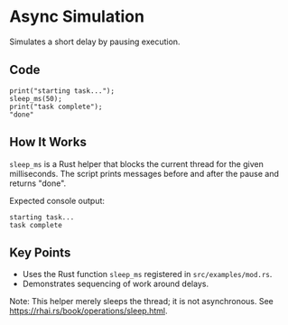 # Async Simulation

Simulates a short delay by pausing execution.

## Code

```rhai
print("starting task...");
sleep_ms(50);
print("task complete");
"done"
```

## How It Works

`sleep_ms` is a Rust helper that blocks the current thread for the given
milliseconds. The script prints messages before and after the pause and
returns "done".

Expected console output:

```
starting task...
task complete
```

## Key Points

- Uses the Rust function `sleep_ms` registered in `src/examples/mod.rs`.
- Demonstrates sequencing of work around delays.

Note: This helper merely sleeps the thread; it is not asynchronous. See <https://rhai.rs/book/operations/sleep.html>.
